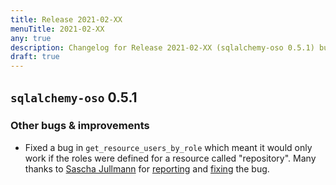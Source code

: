 ```yaml
---
title: Release 2021-02-XX
menuTitle: 2021-02-XX
any: true
description: Changelog for Release 2021-02-XX (sqlalchemy-oso 0.5.1) bug fixes.
draft: true
---
```


## `sqlalchemy-oso` 0.5.1

### Other bugs & improvements

* Fixed a bug in `get_resource_users_by_role` which meant it would only work if
  the roles were defined for a resource called "repository". Many thanks to
  [Sascha Jullmann](https://github.com/saschajullmann) for
  [reporting](https://github.com/osohq/oso/issues/740) and
  [fixing](https://github.com/osohq/oso/pull/745) the bug.
